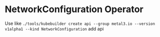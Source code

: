 # NetworkConfiguration Operator

Use like `./tools/kubebuilder create api --group metal3.io --version v1alpha1 --kind NetworkConfiguration` add api
